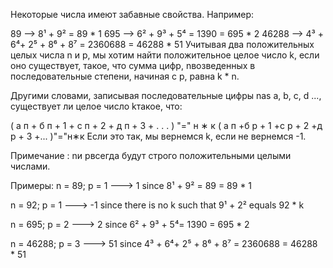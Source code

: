 Некоторые числа имеют забавные свойства. Например:

89 --> 8¹ + 9² = 89 * 1
695 --> 6² + 9³ + 5⁴ = 1390 = 695 * 2
46288 --> 4³ + 6⁴+ 2⁵ + 8⁶ + 8⁷ = 2360688 = 46288 * 51
Учитывая два положительных целых числа n и p, мы хотим найти положительное целое число k, если оно существует, такое, что сумма цифр, nвозведенных в последовательные степени, начиная с p, равна k * n.

Другими словами, записывая последовательные цифры nas a, b, c, d ..., существует ли целое число kтакое, что:

(
а
п
+
б
п
+
1
+
с
п
+
2
+
д
п
+
3
+
.
.
.
)
"="
н
∗
к
( а
п
+б
р + 1
+с
р + 2
+д
р + 3
+... )"="н∗к
Если это так, мы вернемся k, если не вернемся -1.

Примечание : nи pвсегда будут строго положительными целыми числами.

Примеры:
n = 89; p = 1 ---> 1 since 8¹ + 9² = 89 = 89 * 1

n = 92; p = 1 ---> -1 since there is no k such that 9¹ + 2² equals 92 * k

n = 695; p = 2 ---> 2 since 6² + 9³ + 5⁴= 1390 = 695 * 2

n = 46288; p = 3 ---> 51 since 4³ + 6⁴+ 2⁵ + 8⁶ + 8⁷ = 2360688 = 46288 * 51